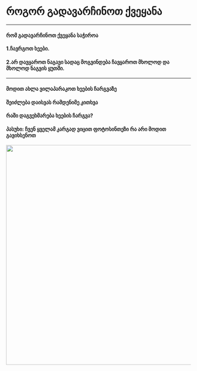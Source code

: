 <!DOCTYPE html>
<html lang="en">
<head>
    <meta charset="UTF-8">
    <meta name="viewport" content="width=device-width, initial-scale=1.0"

<body>
    <h1>როგორ გადავარჩინოთ ქვეყანა</h1>
    <hr>
    <h4>რომ გადავარჩინოთ ქვეყანა საჭიროა</h4>
    <h4>1.ჩავრგოთ ხეები.</h4>
    <h4>2.არ დავყაროთ ნაგავი სადაც მოგვინდება ჩავყაროთ მხოლოდ და მხოლოდ ნაგვის ყუთში.</h4>
    <hr>
    <h4>მოდით ახლა ვილაპარაკოთ ხეების ჩარგვაზე </h4>
    <h4>შეიძლება დაისვას რამდენიმე კითხვა</h4>
    <h4>რაში დაგვეხმარება ხეების ჩარგვა?</h4>
    <h4>პასუხი: ჩვენ ყველამ კარგად ვიცით ფოტოსინთეზი რა არი მოდით გავიხსენოთ</h4>    
    <img src="https://img.marketer.ge/2019/10/india-plants-fifty-million-trees.jpg" width="600">
    
</body>
</html>
